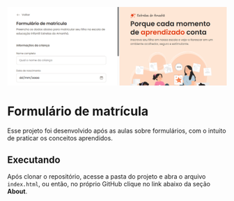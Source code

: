 ![Cover](./assets/readme-image.png)

# Formulário de matrícula

Esse projeto foi desenvolvido após as aulas sobre formulários, com o intuito de praticar os conceitos aprendidos.

## Executando

Após clonar o repositório, acesse a pasta do projeto e abra o arquivo `index.html`, ou então, no próprio GitHub clique no link abaixo da seção **About**.
